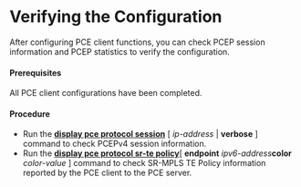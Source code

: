 Verifying the Configuration
===========================

After configuring PCE client functions, you can check PCEP session information and PCEP statistics to verify the configuration.

#### Prerequisites

All PCE client configurations have been completed.


#### Procedure

* Run the [**display pce protocol session**](cmdqueryname=display+pce+protocol+session) [ *ip-address* | **verbose** ] command to check PCEPv4 session information.
* Run the [**display pce protocol sr-te policy**](cmdqueryname=display+pce+protocol+sr-te+policy)[ **endpoint** *ipv6-address***color** *color-value* ] command to check SR-MPLS TE Policy information reported by the PCE client to the PCE server.